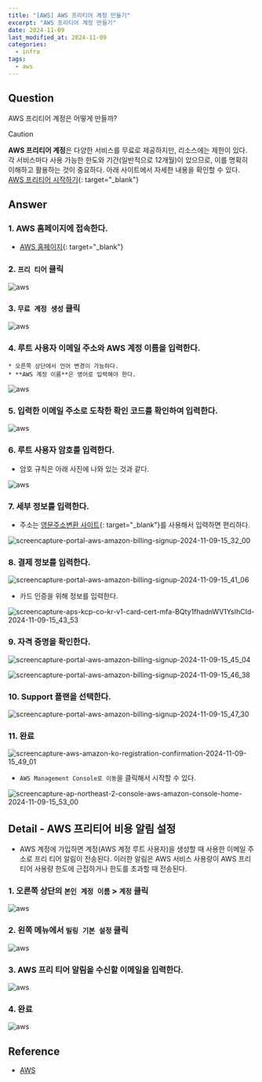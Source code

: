 ```yaml
---
title: "[AWS] AWS 프리티어 계정 만들기"
excerpt: "AWS 프리티어 계정 만들기"
date: 2024-11-09
last_modified_at: 2024-11-09
categories:
  - infra
tags:
  - aws
---
```


## Question

AWS 프리티어 계정은 어떻게 만들까?

> [!CAUTION]
> **AWS 프리티어 계정**은 다양한 서비스를 무료로 제공하지만, 리소스에는 제한이 있다. 각 서비스마다 사용 가능한 한도와 기간(일반적으로 12개월)이 있으므로, 이를 명확히 이해하고 활용하는 것이 중요하다. 아래 사이트에서 자세한 내용을 확인할 수 있다.<br> [AWS 프리티어 시작하기](https://docs.aws.amazon.com/ko_kr/whitepapers/latest/how-aws-pricing-works/get-started-with-the-aws-free-tier.html){: target="_blank"}

## Answer

### 1. AWS 홈페이지에 접속한다.

   * [AWS 홈페이지](https://aws.amazon.com/ko/){: target="_blank"}

### 2. `프리 티어` 클릭

![aws](https://github.com/user-attachments/assets/0ff64473-1422-487c-8ab5-878ea659af73)

### 3. `무료 계정 생성` 클릭

![aws](https://github.com/user-attachments/assets/d738cada-7965-4c71-b464-dea4b1ede76b)

### 4. **루트 사용자 이메일 주소**와 **AWS 계정 이름**을 입력한다.

    * 오른쪽 상단에서 언어 변경이 가능하다.
    * **AWS 계정 이름**은 영어로 입력해야 한다.

![aws](https://github.com/user-attachments/assets/bd5fd431-3c23-4192-a473-20d1b99f9549)

### 5. 입력한 이메일 주소로 도착한 확인 코드를 확인하여 입력한다.

![aws](https://github.com/user-attachments/assets/1cc3ff6d-e929-4837-9d3a-6007845596be)

### 6. **루트 사용자 암호**를 입력한다.

   * 암호 규칙은 아래 사진에 나와 있는 것과 같다.

![aws](https://github.com/user-attachments/assets/d1095c29-788c-43d8-ba2b-89f032aa6f29)

### 7. 세부 정보를 입력한다.

   * 주소는 [영문주소변환 사이트](https://www.jusoen.com/){: target="_blank"}를 사용해서 입력하면 편리하다.

![screencapture-portal-aws-amazon-billing-signup-2024-11-09-15_32_00](https://github.com/user-attachments/assets/bddccee9-4905-4339-b05b-579c144d2d64)

### 8. 결제 정보를 입력한다.

![screencapture-portal-aws-amazon-billing-signup-2024-11-09-15_41_06](https://github.com/user-attachments/assets/8acccdfb-5170-4d5d-a64a-fee4d431c738)

   * 카드 인증을 위해 정보를 입력한다.

![screencapture-aps-kcp-co-kr-v1-card-cert-mfa-BQty1fhadnWV1YsIhCId-2024-11-09-15_43_53](https://github.com/user-attachments/assets/e18e6443-596c-4c25-b147-f48041a923d9)

### 9. 자격 증명을 확인한다.

![screencapture-portal-aws-amazon-billing-signup-2024-11-09-15_45_04](https://github.com/user-attachments/assets/bac4f07e-6e76-4a13-8e4c-1814222a80f8)

![screencapture-portal-aws-amazon-billing-signup-2024-11-09-15_46_38](https://github.com/user-attachments/assets/3d852d5c-26f3-47a3-81a9-753431dfe028)

### 10. Support 플랜을 선택한다.

![screencapture-portal-aws-amazon-billing-signup-2024-11-09-15_47_30](https://github.com/user-attachments/assets/c303e6bb-89aa-4b6d-ba17-95fe32ee04bf)

### 11. 완료

![screencapture-aws-amazon-ko-registration-confirmation-2024-11-09-15_49_01](https://github.com/user-attachments/assets/797445f2-5ac4-4527-88ad-242ad32251ff)

   * `AWS Management Console로 이동`을 클릭해서 시작할 수 있다.

![screencapture-ap-northeast-2-console-aws-amazon-console-home-2024-11-09-15_53_00](https://github.com/user-attachments/assets/ba61fa0d-5824-4fc6-8ec8-d232779f4a88)

## Detail - AWS 프리티어 비용 알림 설정

* AWS 계정에 가입하면 계정(AWS 계정 루트 사용자)을 생성할 때 사용한 이메일 주소로 프리 티어 알림이 전송된다. 이러한 알림은 AWS 서비스 사용량이 AWS 프리 티어 사용량 한도에 근접하거나 한도를 초과할 때 전송된다.

### 1. 오른쪽 상단의 `본인 계정 이름` > `계정` 클릭

![aws](https://github.com/user-attachments/assets/b146044c-a6e9-4281-84c2-01c44df8b4d7)

### 2. 왼쪽 메뉴에서 `빌링 기본 설정` 클릭

![aws](https://github.com/user-attachments/assets/159675e7-adb0-4eb5-85ca-112f9c90abff)

### 3. AWS 프리 티어 알림을 수신할 이메일을 입력한다.

![aws](https://github.com/user-attachments/assets/d393b6e1-c424-45c3-b6c2-59bb1425d597)

### 4. 완료

![aws](https://github.com/user-attachments/assets/3937f447-0230-4def-ae69-3850534567a4)

## Reference

* [AWS](https://aws.amazon.com/ko/)